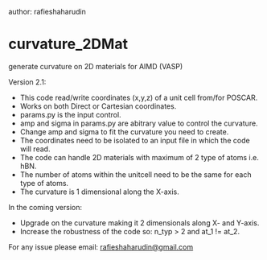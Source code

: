author: rafieshaharudin

# curvature_2DMat
generate curvature on 2D materials for AIMD (VASP)

Version 2.1:
  - This code read/write coordinates (x,y,z) of a unit cell from/for POSCAR.
  - Works on both Direct or Cartesian coordinates.
  - params.py is the input control.
  - amp and sigma in params.py are abitrary value to control the curvature.
  - Change amp and sigma to fit the curvature you need to create.
  - The coordinates need to be isolated to an input file in which the code will read.
  - The code can handle 2D materials with maximum of 2 type of atoms i.e. hBN.
  - The number of atoms within the unitcell need to be the same for each type of atoms.
  - The curvature is 1 dimensional along the X-axis.

In the coming version:
  - Upgrade on the curvature making it 2 dimensionals along X- and Y-axis.
  - Increase the robustness of the code so: n_typ > 2 and at_1 != at_2.

For any issue please email:
rafieshaharudin@gmail.com
